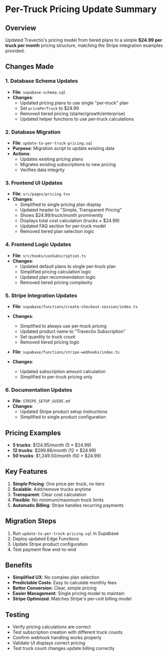 # Per-Truck Pricing Update Summary

## Overview
Updated Travectio's pricing model from tiered plans to a simple **$24.99 per truck per month** pricing structure, matching the Stripe integration examples provided.

## Changes Made

### 1. Database Schema Updates
- **File**: `supabase-schema.sql`
- **Changes**:
  - Updated pricing plans to use single "per-truck" plan
  - Set `pricePerTruck` to $24.99
  - Removed tiered pricing (starter/growth/enterprise)
  - Updated helper functions to use per-truck calculations

### 2. Database Migration
- **File**: `update-to-per-truck-pricing.sql`
- **Purpose**: Migration script to update existing data
- **Actions**:
  - Updates existing pricing plans
  - Migrates existing subscriptions to new pricing
  - Verifies data integrity

### 3. Frontend UI Updates
- **File**: `src/pages/pricing.tsx`
- **Changes**:
  - Simplified to single pricing plan display
  - Updated header to "Simple, Transparent Pricing"
  - Shows $24.99/truck/month prominently
  - Displays total cost calculation (trucks × $24.99)
  - Updated FAQ section for per-truck model
  - Removed tiered plan selection logic

### 4. Frontend Logic Updates
- **File**: `src/hooks/useSubscription.ts`
- **Changes**:
  - Updated default plans to single per-truck plan
  - Simplified pricing calculation logic
  - Updated plan recommendation logic
  - Removed tiered pricing complexity

### 5. Stripe Integration Updates
- **File**: `supabase/functions/create-checkout-session/index.ts`
- **Changes**:
  - Simplified to always use per-truck pricing
  - Updated product name to "Travectio Subscription"
  - Set quantity to truck count
  - Removed tiered pricing logic

- **File**: `supabase/functions/stripe-webhooks/index.ts`
- **Changes**:
  - Updated subscription amount calculation
  - Simplified to per-truck pricing only

### 6. Documentation Updates
- **File**: `STRIPE_SETUP_GUIDE.md`
- **Changes**:
  - Updated Stripe product setup instructions
  - Simplified to single product configuration

## Pricing Examples
- **5 trucks**: $124.95/month (5 × $24.99)
- **12 trucks**: $299.88/month (12 × $24.99)
- **50 trucks**: $1,249.50/month (50 × $24.99)

## Key Features
1. **Simple Pricing**: One price per truck, no tiers
2. **Scalable**: Add/remove trucks anytime
3. **Transparent**: Clear cost calculation
4. **Flexible**: No minimum/maximum truck limits
5. **Automatic Billing**: Stripe handles recurring payments

## Migration Steps
1. Run `update-to-per-truck-pricing.sql` in Supabase
2. Deploy updated Edge Functions
3. Update Stripe product configuration
4. Test payment flow end-to-end

## Benefits
- **Simplified UX**: No complex plan selection
- **Predictable Costs**: Easy to calculate monthly fees
- **Better Conversion**: Clear, simple pricing
- **Easier Management**: Single pricing model to maintain
- **Stripe Optimized**: Matches Stripe's per-unit billing model

## Testing
- Verify pricing calculations are correct
- Test subscription creation with different truck counts
- Confirm webhook handling works properly
- Validate UI displays correct pricing
- Test truck count changes update billing correctly


